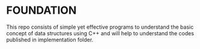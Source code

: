 # FOUNDATION

This repo consists of simple yet effective programs to understand the basic concept of data structures using C++ and will help to understand the codes published in implementation folder.
